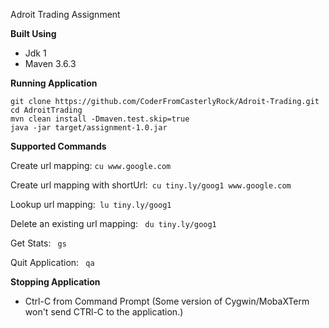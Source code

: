 Adroit Trading Assignment

**Built Using**
- Jdk 1
- Maven 3.6.3

**Running Application**
```
git clone https://github.com/CoderFromCasterlyRock/Adroit-Trading.git
cd AdroitTrading
mvn clean install -Dmaven.test.skip=true
java -jar target/assignment-1.0.jar
```

**Supported Commands**

Create url mapping: ``` cu www.google.com ```

Create url mapping with shortUrl:``` cu tiny.ly/goog1 www.google.com```

Lookup url mapping:``` lu tiny.ly/goog1```

Delete an existing url mapping: ``` du tiny.ly/goog1```

Get Stats: ``` gs```

Quit Application: ``` qa```


**Stopping Application**
- Ctrl-C from Command Prompt
(Some version of Cygwin/MobaXTerm won't send CTRl-C to the application.)